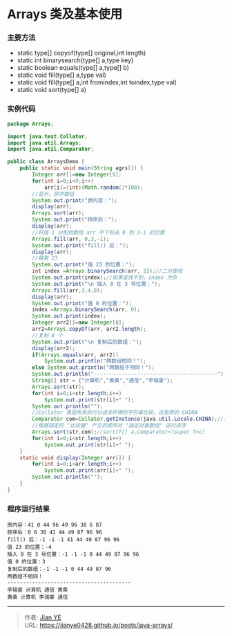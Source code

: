 # Arrays 类及基本使用


### 主要方法

- static type[] copyof(type[] original,int length)
- static int binarysearch(type[] a,type key)
- static boolean equals(type[] a,type[] b)
- static void fill(type[] a,type val)
- static void fill(type[] a,int fromindex,int toindex,type val)
- static void sort(type[] a)

<!--more-->

### 实例代码

```java
package Arrays;

import java.text.Collator;
import java.util.Arrays;
import java.util.Comparator;

public class ArraysDemo {
	public static void main(String agrs[]) {
		Integer arr[]=new Integer[9];
		for(int i=0;i<9;i++)
			arr[i]=(int)(Math.random()*100);
		//显示，排序数组
		System.out.print("原内容：");
		display(arr);
		Arrays.sort(arr);
		System.out.print("排序后：");
		display(arr);
		//将值-1 分配给数组 arr 中下标从 0 到 3-1 的位置
		Arrays.fill(arr, 0,3,-1);
		System.out.print("fill() 后：");
		display(arr);
		//搜索 23
		System.out.print("值 23 的位置：");
		int index =Arrays.binarySearch(arr, 23);//二分查找
		System.out.print(index);//如果查找不到，index 为负
		System.out.print("\n 插入 0 在 3 号位置：");
		Arrays.fill(arr,3,4,0);
		display(arr);
		System.out.print("值 0 的位置：");
		index =Arrays.binarySearch(arr, 0);
		System.out.print(index);
		Integer arr2[]=new Integer[8];
		arr2=Arrays.copyOf(arr, arr2.length);
		//复制 8 个
		System.out.print("\n 复制后的数组：");
		display(arr2);
		if(Arrays.equals(arr, arr2))
			System.out.println("两数组相同！");
		else System.out.println("两数组不相同！");
		System.out.println("----------------------------------------");
		String[] str = {"计算机","黄桑","通信","李瑞豪"};
		Arrays.sort(str);
		for(int i=0;i<str.length;i++)
			System.out.print(str[i]+" ");
		System.out.println("");
		//Collator 类是用来执行分语言环境的字符串比较，这里用的 CHINA
		Comparator com=Collator.getInstance(java.util.Locale.CHINA);//获取 Comparator 对象，参数表示按中文排序
		//根据指定的 "比较器" 产生的顺序对 "指定对象数组" 进行排序
		Arrays.sort(str,com);//sort(T[] a,Comparator<?super T>c)
		for(int i=0;i<str.length;i++)
			System.out.print(str[i]+" ");
	}
	static void display(Integer arr[]) {
		for(int i=0;i<arr.length;i++)
			System.out.print(arr[i]+" ");
		System.out.println("");
	}
}
```

### 程序运行结果

```
原内容：41 0 44 96 49 96 30 6 87
排序后：0 6 30 41 44 49 87 96 96
fill() 后：-1 -1 -1 41 44 49 87 96 96
值 23 的位置：-4
插入 0 在 3 号位置：-1 -1 -1 0 44 49 87 96 96
值 0 的位置：3
复制后的数组：-1 -1 -1 0 44 49 87 96
两数组不相同！
----------------------------------------
李瑞豪 计算机 通信 黄桑
黄桑 计算机 李瑞豪 通信
```


---

> 作者: [Jian YE](https://github.com/jianye0428)  
> URL: https://jianye0428.github.io/posts/java-arrays/  

